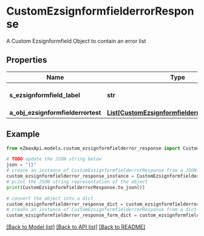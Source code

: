 # CustomEzsignformfielderrorResponse

A Custom Ezsignformfield Object to contain an error list

## Properties

Name | Type | Description | Notes
------------ | ------------- | ------------- | -------------
**s_ezsignformfield_label** | **str** | The Label for the Ezsignformfield | 
**a_obj_ezsignformfielderrortest** | [**List[CustomEzsignformfielderrortestResponse]**](CustomEzsignformfielderrortestResponse.md) |  | 

## Example

```python
from eZmaxApi.models.custom_ezsignformfielderror_response import CustomEzsignformfielderrorResponse

# TODO update the JSON string below
json = "{}"
# create an instance of CustomEzsignformfielderrorResponse from a JSON string
custom_ezsignformfielderror_response_instance = CustomEzsignformfielderrorResponse.from_json(json)
# print the JSON string representation of the object
print(CustomEzsignformfielderrorResponse.to_json())

# convert the object into a dict
custom_ezsignformfielderror_response_dict = custom_ezsignformfielderror_response_instance.to_dict()
# create an instance of CustomEzsignformfielderrorResponse from a dict
custom_ezsignformfielderror_response_form_dict = custom_ezsignformfielderror_response.from_dict(custom_ezsignformfielderror_response_dict)
```
[[Back to Model list]](../README.md#documentation-for-models) [[Back to API list]](../README.md#documentation-for-api-endpoints) [[Back to README]](../README.md)


